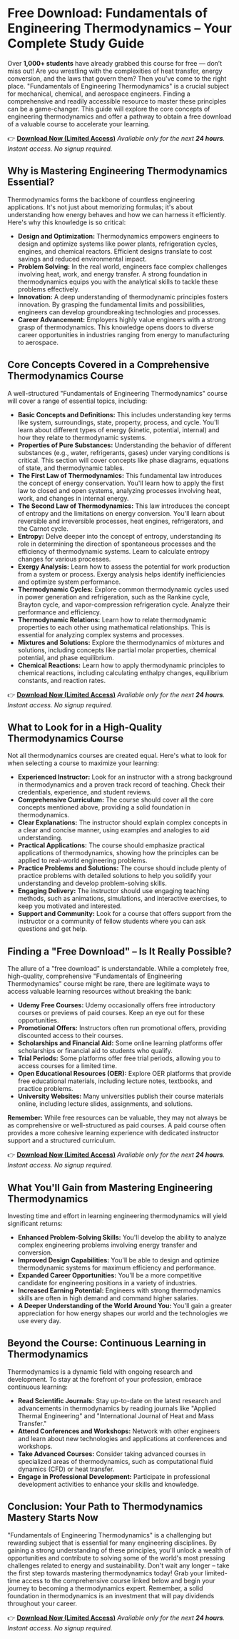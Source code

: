 # Free Download: Fundamentals of Engineering Thermodynamics – Your Complete Study Guide

Over **1,000+ students** have already grabbed this course for free — don’t miss out!
Are you wrestling with the complexities of heat transfer, energy conversion, and the laws that govern them? Then you've come to the right place. "Fundamentals of Engineering Thermodynamics" is a crucial subject for mechanical, chemical, and aerospace engineers. Finding a comprehensive and readily accessible resource to master these principles can be a game-changer. This guide will explore the core concepts of engineering thermodynamics and offer a pathway to obtain a free download of a valuable course to accelerate your learning.

👉 [**Download Now (Limited Access)**](https://udemywork.com/fundamentals-of-engineering-thermodynamics)
_Available only for the next **24 hours**. Instant access. No signup required._

## Why is Mastering Engineering Thermodynamics Essential?

Thermodynamics forms the backbone of countless engineering applications. It's not just about memorizing formulas; it's about understanding how energy behaves and how we can harness it efficiently. Here's why this knowledge is so critical:

*   **Design and Optimization:** Thermodynamics empowers engineers to design and optimize systems like power plants, refrigeration cycles, engines, and chemical reactors. Efficient designs translate to cost savings and reduced environmental impact.
*   **Problem Solving:** In the real world, engineers face complex challenges involving heat, work, and energy transfer. A strong foundation in thermodynamics equips you with the analytical skills to tackle these problems effectively.
*   **Innovation:** A deep understanding of thermodynamic principles fosters innovation. By grasping the fundamental limits and possibilities, engineers can develop groundbreaking technologies and processes.
*   **Career Advancement:** Employers highly value engineers with a strong grasp of thermodynamics. This knowledge opens doors to diverse career opportunities in industries ranging from energy to manufacturing to aerospace.

## Core Concepts Covered in a Comprehensive Thermodynamics Course

A well-structured "Fundamentals of Engineering Thermodynamics" course will cover a range of essential topics, including:

*   **Basic Concepts and Definitions:** This includes understanding key terms like system, surroundings, state, property, process, and cycle. You'll learn about different types of energy (kinetic, potential, internal) and how they relate to thermodynamic systems.
*   **Properties of Pure Substances:** Understanding the behavior of different substances (e.g., water, refrigerants, gases) under varying conditions is critical. This section will cover concepts like phase diagrams, equations of state, and thermodynamic tables.
*   **The First Law of Thermodynamics:** This fundamental law introduces the concept of energy conservation. You'll learn how to apply the first law to closed and open systems, analyzing processes involving heat, work, and changes in internal energy.
*   **The Second Law of Thermodynamics:** This law introduces the concept of entropy and the limitations on energy conversion. You'll learn about reversible and irreversible processes, heat engines, refrigerators, and the Carnot cycle.
*   **Entropy:** Delve deeper into the concept of entropy, understanding its role in determining the direction of spontaneous processes and the efficiency of thermodynamic systems. Learn to calculate entropy changes for various processes.
*   **Exergy Analysis:** Learn how to assess the potential for work production from a system or process. Exergy analysis helps identify inefficiencies and optimize system performance.
*   **Thermodynamic Cycles:** Explore common thermodynamic cycles used in power generation and refrigeration, such as the Rankine cycle, Brayton cycle, and vapor-compression refrigeration cycle. Analyze their performance and efficiency.
*   **Thermodynamic Relations:** Learn how to relate thermodynamic properties to each other using mathematical relationships. This is essential for analyzing complex systems and processes.
*   **Mixtures and Solutions:** Explore the thermodynamics of mixtures and solutions, including concepts like partial molar properties, chemical potential, and phase equilibrium.
*   **Chemical Reactions:** Learn how to apply thermodynamic principles to chemical reactions, including calculating enthalpy changes, equilibrium constants, and reaction rates.

👉 [**Download Now (Limited Access)**](https://udemywork.com/fundamentals-of-engineering-thermodynamics)
_Available only for the next **24 hours**. Instant access. No signup required._

## What to Look for in a High-Quality Thermodynamics Course

Not all thermodynamics courses are created equal. Here's what to look for when selecting a course to maximize your learning:

*   **Experienced Instructor:** Look for an instructor with a strong background in thermodynamics and a proven track record of teaching. Check their credentials, experience, and student reviews.
*   **Comprehensive Curriculum:** The course should cover all the core concepts mentioned above, providing a solid foundation in thermodynamics.
*   **Clear Explanations:** The instructor should explain complex concepts in a clear and concise manner, using examples and analogies to aid understanding.
*   **Practical Applications:** The course should emphasize practical applications of thermodynamics, showing how the principles can be applied to real-world engineering problems.
*   **Practice Problems and Solutions:** The course should include plenty of practice problems with detailed solutions to help you solidify your understanding and develop problem-solving skills.
*   **Engaging Delivery:** The instructor should use engaging teaching methods, such as animations, simulations, and interactive exercises, to keep you motivated and interested.
*   **Support and Community:** Look for a course that offers support from the instructor or a community of fellow students where you can ask questions and get help.

## Finding a "Free Download" – Is It Really Possible?

The allure of a "free download" is understandable. While a completely free, high-quality, comprehensive "Fundamentals of Engineering Thermodynamics" course might be rare, there are legitimate ways to access valuable learning resources without breaking the bank:

*   **Udemy Free Courses:** Udemy occasionally offers free introductory courses or previews of paid courses. Keep an eye out for these opportunities.
*   **Promotional Offers:** Instructors often run promotional offers, providing discounted access to their courses.
*   **Scholarships and Financial Aid:** Some online learning platforms offer scholarships or financial aid to students who qualify.
*   **Trial Periods:** Some platforms offer free trial periods, allowing you to access courses for a limited time.
*   **Open Educational Resources (OER):** Explore OER platforms that provide free educational materials, including lecture notes, textbooks, and practice problems.
*   **University Websites:** Many universities publish their course materials online, including lecture slides, assignments, and solutions.

**Remember:** While free resources can be valuable, they may not always be as comprehensive or well-structured as paid courses. A paid course often provides a more cohesive learning experience with dedicated instructor support and a structured curriculum.

👉 [**Download Now (Limited Access)**](https://udemywork.com/fundamentals-of-engineering-thermodynamics)
_Available only for the next **24 hours**. Instant access. No signup required._

## What You'll Gain from Mastering Engineering Thermodynamics

Investing time and effort in learning engineering thermodynamics will yield significant returns:

*   **Enhanced Problem-Solving Skills:** You'll develop the ability to analyze complex engineering problems involving energy transfer and conversion.
*   **Improved Design Capabilities:** You'll be able to design and optimize thermodynamic systems for maximum efficiency and performance.
*   **Expanded Career Opportunities:** You'll be a more competitive candidate for engineering positions in a variety of industries.
*   **Increased Earning Potential:** Engineers with strong thermodynamics skills are often in high demand and command higher salaries.
*   **A Deeper Understanding of the World Around You:** You'll gain a greater appreciation for how energy shapes our world and the technologies we use every day.

## Beyond the Course: Continuous Learning in Thermodynamics

Thermodynamics is a dynamic field with ongoing research and development. To stay at the forefront of your profession, embrace continuous learning:

*   **Read Scientific Journals:** Stay up-to-date on the latest research and advancements in thermodynamics by reading journals like "Applied Thermal Engineering" and "International Journal of Heat and Mass Transfer."
*   **Attend Conferences and Workshops:** Network with other engineers and learn about new technologies and applications at conferences and workshops.
*   **Take Advanced Courses:** Consider taking advanced courses in specialized areas of thermodynamics, such as computational fluid dynamics (CFD) or heat transfer.
*   **Engage in Professional Development:** Participate in professional development activities to enhance your skills and knowledge.

## Conclusion: Your Path to Thermodynamics Mastery Starts Now

"Fundamentals of Engineering Thermodynamics" is a challenging but rewarding subject that is essential for many engineering disciplines. By gaining a strong understanding of these principles, you'll unlock a wealth of opportunities and contribute to solving some of the world's most pressing challenges related to energy and sustainability. Don't wait any longer – take the first step towards mastering thermodynamics today! Grab your limited-time access to the comprehensive course linked below and begin your journey to becoming a thermodynamics expert. Remember, a solid foundation in thermodynamics is an investment that will pay dividends throughout your career.

👉 [**Download Now (Limited Access)**](https://udemywork.com/fundamentals-of-engineering-thermodynamics)
_Available only for the next **24 hours**. Instant access. No signup required._
